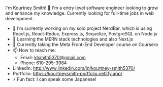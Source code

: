 I'm Kourtney Smith! 👋 I'm a entry level software engineer looking to grow and enhance my knowledge. Currently looking for full-time jobs in web development.

- 🔭 I’m currently working on my solo project NerdBar, which is using React.js, React-Redux, Express.js, Sequelize, PostgreSQL on Node.js
- 🌱 Learning the MERN stack technologies and also Next.js
- 📃 Currently taking the Meta Front-End Developer course on Coursera
- 📫 How to reach me:
  - Email: klsmith5370@gmail.com
  - Phone: 610-295-3984
- LinkedIn: http://www.linkedin.com/in/kourtney-smith5370/
- Portfolio: https://kourtneysmith-portfolio.netlify.app/
- ⚡ Fun fact: I can speak some Japanese!
